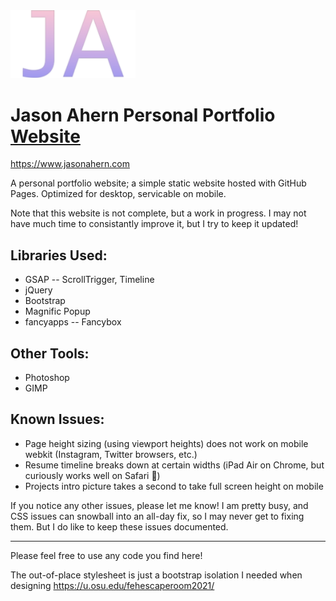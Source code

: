 <img src="https://github.com/ahern55/ahern55.github.io/blob/master/resources/initialsGradient.png?raw=true" alt="Jason Ahern Initials Logo" width="200"/>

<h1> Jason Ahern Personal Portfolio <a href="https://jasonahern.com">Website</a></h1>

https://www.jasonahern.com

A personal portfolio website; a simple static website hosted with GitHub Pages. Optimized for desktop, servicable on mobile.

Note that this website is not complete, but a work in progress. I may not have much time to consistantly improve it, but I try to keep it updated!

## Libraries Used:
* GSAP -- ScrollTrigger, Timeline
* jQuery
* Bootstrap
* Magnific Popup
* fancyapps -- Fancybox

## Other Tools:
* Photoshop
* GIMP

## Known Issues:
* Page height sizing (using viewport heights) does not work on mobile webkit (Instagram, Twitter browsers, etc.)
* Resume timeline breaks down at certain widths (iPad Air on Chrome, but curiously works well on Safari 🤔)
* Projects intro picture takes a second to take full screen height on mobile

<p>If you notice any other issues, please let me know! I am pretty busy, and CSS issues can snowball into an all-day fix, so I may never get to fixing them. But I do like to keep these issues documented.</p>

---

Please feel free to use any code you find here! 

The out-of-place stylesheet is just a bootstrap isolation I needed when designing https://u.osu.edu/fehescaperoom2021/

